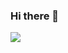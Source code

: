 
### Hi there 👋
<a href="https://www.aaps-cdt.ac.uk/"><img src="https://img.shields.io/badge/AAPS%20CDT%20Enrichment%20Award-Coding%20and%20Big%20Data-blue"/></a>
